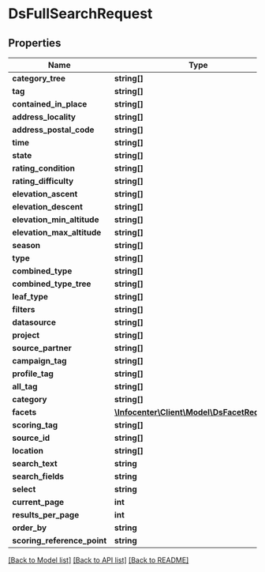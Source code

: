 # DsFullSearchRequest

## Properties
Name | Type | Description | Notes
------------ | ------------- | ------------- | -------------
**category_tree** | **string[]** |  | [optional] 
**tag** | **string[]** |  | [optional] 
**contained_in_place** | **string[]** |  | [optional] 
**address_locality** | **string[]** |  | [optional] 
**address_postal_code** | **string[]** |  | [optional] 
**time** | **string[]** |  | [optional] 
**state** | **string[]** |  | [optional] 
**rating_condition** | **string[]** |  | [optional] 
**rating_difficulty** | **string[]** |  | [optional] 
**elevation_ascent** | **string[]** |  | [optional] 
**elevation_descent** | **string[]** |  | [optional] 
**elevation_min_altitude** | **string[]** |  | [optional] 
**elevation_max_altitude** | **string[]** |  | [optional] 
**season** | **string[]** |  | [optional] 
**type** | **string[]** |  | [optional] 
**combined_type** | **string[]** |  | [optional] 
**combined_type_tree** | **string[]** |  | [optional] 
**leaf_type** | **string[]** |  | [optional] 
**filters** | **string[]** |  | [optional] 
**datasource** | **string[]** |  | [optional] 
**project** | **string[]** |  | [optional] 
**source_partner** | **string[]** |  | [optional] 
**campaign_tag** | **string[]** |  | [optional] 
**profile_tag** | **string[]** |  | [optional] 
**all_tag** | **string[]** |  | [optional] 
**category** | **string[]** |  | [optional] 
**facets** | [**\Infocenter\Client\Model\DsFacetRequest[]**](DsFacetRequest.md) |  | [optional] 
**scoring_tag** | **string[]** |  | [optional] 
**source_id** | **string[]** |  | [optional] 
**location** | **string[]** |  | [optional] 
**search_text** | **string** |  | [optional] 
**search_fields** | **string** |  | [optional] 
**select** | **string** |  | [optional] 
**current_page** | **int** |  | [optional] 
**results_per_page** | **int** |  | [optional] 
**order_by** | **string** |  | [optional] 
**scoring_reference_point** | **string** |  | [optional] 

[[Back to Model list]](../../README.md#documentation-for-models) [[Back to API list]](../../README.md#documentation-for-api-endpoints) [[Back to README]](../../README.md)


